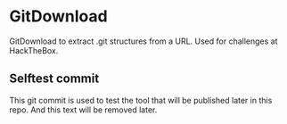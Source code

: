 # GitDownload
GitDownload to extract .git structures from a URL. Used for challenges at HackTheBox.

## Selftest commit

This git commit is used to test the tool that will be published later in this repo.
And this text will be removed later.
